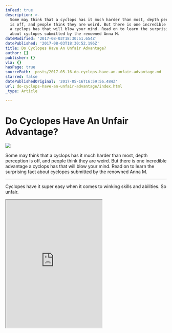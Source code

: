 ```yaml
---
inFeed: true
description: >-
  Some may think that a cyclops has it much harder than most, depth perception
  is off, and people think they are weird. But there is one incredible advantage
  a cyclops has that will blow your mind. Read on to learn the surprising fact
  about cyclopes submitted by the renowned Anna M.
dateModified: '2017-08-03T18:30:51.654Z'
datePublished: '2017-08-03T18:30:52.196Z'
title: Do Cyclopes Have An Unfair Advantage?
author: []
publisher: {}
via: {}
hasPage: true
sourcePath: _posts/2017-05-16-do-cyclops-have-an-unfair-advantage.md
starred: false
datePublishedOriginal: '2017-05-16T16:59:56.484Z'
url: do-cyclops-have-an-unfair-advantage/index.html
_type: Article

---
```

# Do Cyclopes Have An Unfair Advantage?
![](https://the-grid-user-content.s3-us-west-2.amazonaws.com/f1a032a1-79f6-45f5-b318-db78d3c04115.jpg)

Some may think that a cyclops has it much harder than most, depth perception is off, and people think they are weird. But there is one incredible advantage a cyclops has that will blow your mind. Read on to learn the surprising fact about cyclopes submitted by the renowned Anna M.

---

Cyclopes have it super easy when it comes to winking skills and abilities. So unfair.

<iframe src="https://the-grid.github.io/ed-userhtml/?g=eJyNU11vmzAUfedXXGUPkKzB7y3NRIPTMvEREbKqT5Vj3xRvxDBsUkVr__tM03TV1odJCGHfwznHx_cGQu5BisuRkPpnr-9N1SETo1lAbGHmBJp3sjUzxyGTiTMBKOg8T1OaRTSCeZ4t4ut1EZZxnsG3sIjDq4SuzoFGcQlhFsE6O6JLKG8orOj8BXlFk_wWyhzibEWLEqK7LEzjuWVI1nQFiyJP4S5fF7BMwnKRFynkBczTlT8YSGhYZHB7cwcRXcRZnF0P3Cv6Rx9i-6TLvCjDrDyHyphWnxNyPKDPmx1hYicV6ZXcY6dZzRuB5BNv1FY-9B0zslHTPesk29SoJ8Rx7AJe8zmi4BK2veIDErwx_HJMJbXfsgf0-662Vfekip380aKQzNdcouJIRDPlB143rcZpxfY4ZWraqy2T3ZSJPVPGshD3AoAQKLCtGUdYhtf0fl0k8ChNBYem72AQczVwpholOathKJ9cv_MjBSojtxK7wdb_iFvtv6XjyN5hvIhp8a8DG-PPHuGdzpuL5wvH8U5BDTkNxFGeueWxRV4b4cZeWBJn9JiztSka3u8s3RnoYeVz25MGaY3Dpucee9IdXzja1x3_OO531427DQr_u3ZffkATGtPJTW_QcwUzbGrkDrVhu9Y9g88KHyGyat7Y8nvCr-w4wNOTdbFpxGHss7ZFJeaVrIWnLeR57Nl3QE6DEqjm9XNZI9MIqIYs4Cvbs9VLAUwDe2llTIUQMLATt70cfdCmX2zh_kQ3mtmt4fwa2uYROxSwOUB0RAeE2Yl9U_4NGutBuw" height="400" style=""></iframe>
